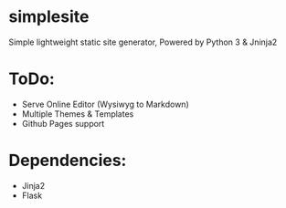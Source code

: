 # simplesite
Simple lightweight static site generator, Powered by Python 3 &amp; Jninja2

# ToDo:
* Serve Online Editor (Wysiwyg to Markdown)
* Multiple Themes & Templates
* Github Pages support

# Dependencies:
* Jinja2
* Flask
